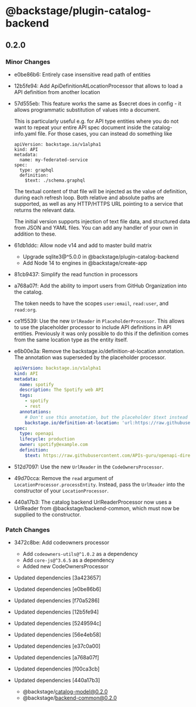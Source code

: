 # @backstage/plugin-catalog-backend

## 0.2.0
### Minor Changes

- e0be86b6: Entirely case insensitive read path of entities
- 12b5fe94: Add ApiDefinitionAtLocationProcessor that allows to load a API definition from another location
- 57d555eb: This feature works the same as \$secret does in config - it allows programmatic substitution of values into a document.
  
  This is particularly useful e.g. for API type entities where you do not want to repeat your entire API spec document inside the catalog-info.yaml file. For those cases, you can instead do something like
  
  ```
  apiVersion: backstage.io/v1alpha1
  kind: API
  metadata:
    name: my-federated-service
  spec:
    type: graphql
    definition:
      $text: ./schema.graphql
  ```
  
  The textual content of that file will be injected as the value of definition, during each refresh loop. Both relative and absolute paths are supported, as well as any HTTP/HTTPS URL pointing to a service that returns the relevant data.
  
  The initial version supports injection of text file data, and structured data from JSON and YAML files. You can add any handler of your own in addition to these.
- 61db1ddc: Allow node v14 and add to master build matrix
  
  - Upgrade sqlite3@^5.0.0 in @backstage/plugin-catalog-backend
  - Add Node 14 to engines in @backstage/create-app
- 81cb9437: Simplify the read function in processors
- a768a07f: Add the ability to import users from GitHub Organization into the catalog.
  
  The token needs to have the scopes `user:email`, `read:user`, and `read:org`.
- ce1f5539: Use the new `UrlReader` in `PlaceholderProcessor`.
  This allows to use the placeholder processor to include API definitions in API entities.
  Previously it was only possible to do this if the definition comes from the same location type as the entity itself.
- e6b00e3a: Remove the backstage.io/definition-at-location annotation.
  The annotation was superseded by the placeholder processor.
  
  ```yaml
  apiVersion: backstage.io/v1alpha1
  kind: API
  metadata:
    name: spotify
    description: The Spotify web API
    tags:
      - spotify
      - rest
    annotations:
      # Don't use this annotation, but the placeholder $text instead (see below).
      backstage.io/definition-at-location: 'url:https://raw.githubusercontent.com/APIs-guru/openapi-directory/master/APIs/spotify.com/v1/swagger.yaml'
  spec:
    type: openapi
    lifecycle: production
    owner: spotify@example.com
    definition:
      $text: https://raw.githubusercontent.com/APIs-guru/openapi-directory/master/APIs/spotify.com/v1/swagger.yaml
  ```
- 512d7097: Use the new `UrlReader` in the `CodeOwnersProcessor`.
- 49d70cca: Remove the `read` argument of `LocationProcessor.processEntity`.
  Instead, pass the `UrlReader` into the constructor of your `LocationProcessor`.
- 440a17b3: The catalog backend UrlReaderProcessor now uses a UrlReader from @backstage/backend-common, which must now be supplied to the constructor.

### Patch Changes

- 3472c8be: Add codeowners processor
  
  - Add `codeowners-utils@^1.0.2` as a dependency
  - Add `core-js@^3.6.5` as a dependency
  - Added new CodeOwnersProcessor
- Updated dependencies [3a423657]
- Updated dependencies [e0be86b6]
- Updated dependencies [f70a5286]
- Updated dependencies [12b5fe94]
- Updated dependencies [5249594c]
- Updated dependencies [56e4eb58]
- Updated dependencies [e37c0a00]
- Updated dependencies [a768a07f]
- Updated dependencies [f00ca3cb]
- Updated dependencies [440a17b3]
  - @backstage/catalog-model@0.2.0
  - @backstage/backend-common@0.2.0
